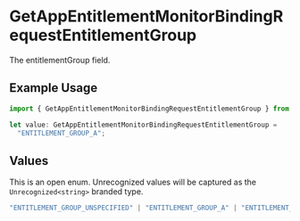 # GetAppEntitlementMonitorBindingRequestEntitlementGroup

The entitlementGroup field.

## Example Usage

```typescript
import { GetAppEntitlementMonitorBindingRequestEntitlementGroup } from "conductorone-sdk-typescript/sdk/models/shared";

let value: GetAppEntitlementMonitorBindingRequestEntitlementGroup =
  "ENTITLEMENT_GROUP_A";
```

## Values

This is an open enum. Unrecognized values will be captured as the `Unrecognized<string>` branded type.

```typescript
"ENTITLEMENT_GROUP_UNSPECIFIED" | "ENTITLEMENT_GROUP_A" | "ENTITLEMENT_GROUP_B" | Unrecognized<string>
```